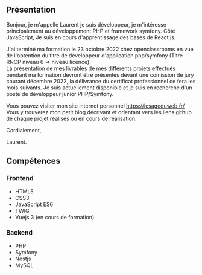 <h2>Présentation</h2>

<p>Bonjour, je m'appelle Laurent je suis développeur, je m'intéresse principalement au développement PHP et framework symfony.
Côté JavaScript, Je suis en cours d'apprentissage des bases de React js.

J'ai terminé ma formation le 23 octobre 2022 chez openclassrooms en vue de l'obtention du titre de développeur d'application php/symfony (Titre RNCP niveau 6 => niveau licence).<br>
La présentation de mes livrables de mes différents projets effectués pendant ma formation devront être présentés devant une comission de jury courant décembre 2022, la délivrance du certificat professionnel ce fera les mois suivants.
Je suis actuellement disponible et je suis en recherche d'un poste de développeur junior PHP/Symfony.

Vous pouvez visiter mon site internet personnel https://lesageduweb.fr/ <br>
Vous y trouverez mon petit blog décrivant et orientant vers les liens github de chaque projet réalisés ou en cours de réalisation.</p>

Cordialement,

Laurent.


<h2>Compétences</h2>

<!--<img src="https://github.com/laurent-66/img/blob/main/Image-skills-github.png">-->

<h3>Frontend</h3>
<ul>
  <li>HTML5</li>
  <li>CSS3</li>
  <li>JavaScript ES6</li>
  <li>TWIG</li>  
  <li>Vuejs 3 (en cours de formation)</li>   
</ul>

<h3>Backend</h3>
<ul>
  <li>PHP</li>
  <li>Symfony</li>
  <li>Nestjs</li>
  <li>MySQL</li>  
</ul>

